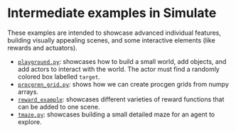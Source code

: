 <!--Copyright 2022 The HuggingFace Team. All rights reserved.

Licensed under the Apache License, Version 2.0 (the "License"); you may not use this file except in compliance with
the License. You may obtain a copy of the License at

http://www.apache.org/licenses/LICENSE-2.0

Unless required by applicable law or agreed to in writing, software distributed under the License is distributed on
an "AS IS" BASIS, WITHOUT WARRANTIES OR CONDITIONS OF ANY KIND, either express or implied. See the License for the
specific language governing permissions and limitations under the License.
-->

# Intermediate examples in Simulate

These examples are intended to showcase advanced individual features, building visually appealing scenes, and some interactive elements (like rewards and actuators).

* [`playground.py`](https://github.com/huggingface/simulate/examples/intermediate/playground.py): showcases how to build a small world, add objects, and add actors to interact with the world. The actor must find a randomly colored box labelled `target`.
* [`procgren_grid.py`](https://github.com/huggingface/simulate/examples/intermediate/procgren_grid.py): shows how we can create procgen grids from numpy arrays.
* [`reward_example`](https://github.com/huggingface/simulate/examples/intermediate/reward_example.py): showcases different varieties of reward functions that can be added to one scene.
* [`tmaze.py`](https://github.com/huggingface/simulate/examples/intermediate/tmaze.py): showcases building a small detailed maze for an agent to explore.